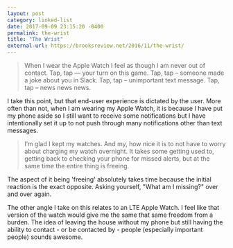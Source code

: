 ```yaml
---
layout: post
category: linked-list
date: 2017-09-09 23:15:20 -0400
permalink: the-wrist
title: "The Wrist"
external-url: https://brooksreview.net/2016/11/the-wrist/
---
```


> When I wear the Apple Watch I feel as though I am never out of contact. Tap, tap — your turn on this game. Tap, tap – someone made a joke about you in Slack. Tap, tap – unimportant text message. Tap, tap – news news news.

I take this point, but that end-user experience is dictated by the user. More often than not, when I am wearing my Apple Watch, it is because I have put my phone aside so I still want to receive some notifications but I have intentionally set it up to not push through many notifications other than text messages.

> I’m glad I kept my watches. And my, how nice it is to not have to worry about charging my watch overnight. It takes some getting used to, getting back to checking your phone for missed alerts, but at the same time the entire thing is freeing.

The aspect of it being 'freeing' absolutely takes time because the initial reaction is the exact opposite. Asking yourself, "What am I missing?"  over and over again. 

The other angle I take on this relates to an LTE Apple Watch. I feel like that version of the watch would give me the same that same freedom from a burden. The idea of leaving the house without my phone but still having the ability to contact - or be contacted by - people (especially important people) sounds awesome. 

